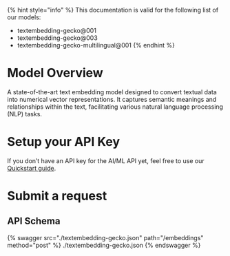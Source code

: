 [#references:start]: <> ({ "template": "openapi" })
{% hint style="info" %}
This documentation is valid for the following list of our models:
* textembedding-gecko@001
* textembedding-gecko@003
* textembedding-gecko-multilingual@001
{% endhint %}

# Model Overview
A state-of-the-art text embedding model designed to convert textual data into numerical vector representations. It captures semantic meanings and relationships within the text, facilitating various natural language processing (NLP) tasks.

# Setup your API Key
If you don’t have an API key for the AI/ML API yet, feel free to use our [Quickstart guide](https://docs.aimlapi.com/quickstart/setting-up).

# Submit a request
## API Schema
{% swagger src="./textembedding-gecko.json" path="/embeddings" method="post" %}
./textembedding-gecko.json
{% endswagger %}

[#references:end]: <> ({})
